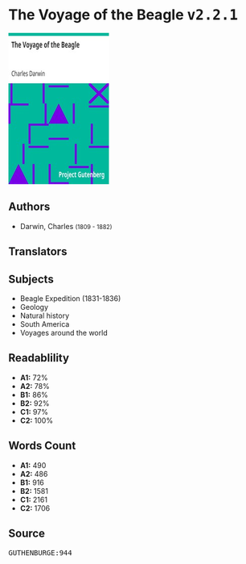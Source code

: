 # The Voyage of the Beagle <kbd>v2.2.1</kbd>

![](./cover.medium.jpg "")

## Authors


 - Darwin, Charles <small>(1809 - 1882)</small>

## Translators



## Subjects


 - Beagle Expedition (1831-1836)
 - Geology
 - Natural history
 - South America
 - Voyages around the world

## Readablility


 - **A1:** 72%
 - **A2:** 78%
 - **B1:** 86%
 - **B2:** 92%
 - **C1:** 97%
 - **C2:** 100%

## Words Count


 - **A1:** 490
 - **A2:** 486
 - **B1:** 916
 - **B2:** 1581
 - **C1:** 2161
 - **C2:** 1706

## Source


<kbd>GUTHENBURGE:944</kbd>
